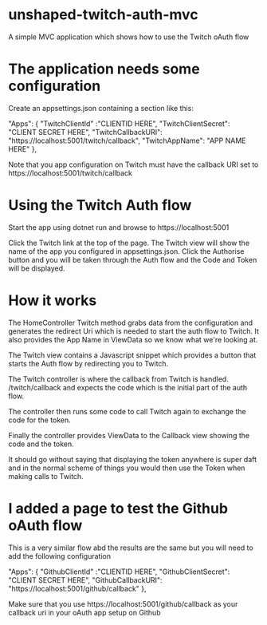 # unshaped-twitch-auth-mvc
A simple MVC application which shows how to use the Twitch oAuth flow

# The application needs some configuration

Create an appsettings.json containing a section like this:

"Apps": {
    "TwitchClientId" :"CLIENTID HERE",
    "TwitchClientSecret": "CLIENT SECRET HERE",
    "TwitchCallbackURI": "https://localhost:5001/twitch/callback",
    "TwitchAppName": "APP NAME HERE"
  },

  Note that you app configuration on Twitch must have the callback URI set to https://localhost:5001/twitch/callback

  # Using the Twitch Auth flow

  Start the app using dotnet run and browse to https://localhost:5001

  Click the Twitch link at the top of the page. The Twitch view will show the name of the app you configured in appsettings.json. Click the Authorise button and you will be taken through the Auth flow and the Code and Token will be displayed.

  # How it works

  The HomeController Twitch method grabs data from the configuration and generates the redirect Uri which is needed to start the auth flow to Twitch. It also provides the App Name in ViewData so we know what we're looking at.

  The Twitch view contains a Javascript snippet which provides a button that starts the Auth flow by redirecting you to Twitch. 

  The Twitch controller is where the callback from Twitch is handled. /twitch/callback and expects the code which is the initial part of the auth flow.

  The controller then runs some code to call Twitch again to exchange the code for the token.

  Finally the controller provides ViewData to the Callback view showing the code and the token.

  It should go without saying that displaying the token anywhere is super daft and in the normal scheme of things you would then use the Token when making calls to Twitch.

# I added a page to test the Github oAuth flow

This is a very similar flow abd the results are the same but you will need to add the following configuration

"Apps": {
    "GithubClientId" :"CLIENTID HERE",
    "GithubClientSecret": "CLIENT SECRET HERE",
    "GithubCallbackURI": "https://localhost:5001/github/callback"
  },

Make sure that you use https://localhost:5001/github/callback as your callback uri in your oAuth app setup on Github
